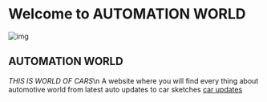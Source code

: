 # Welcome to AUTOMATION WORLD
![img]()
## AUTOMATION WORLD

_THIS IS WORLD OF CARS_\n
A website where you will find every thing about automotive world from latest auto updates to car sketches 
[car updates](https://www.cardekho.com/upcomingcars)





